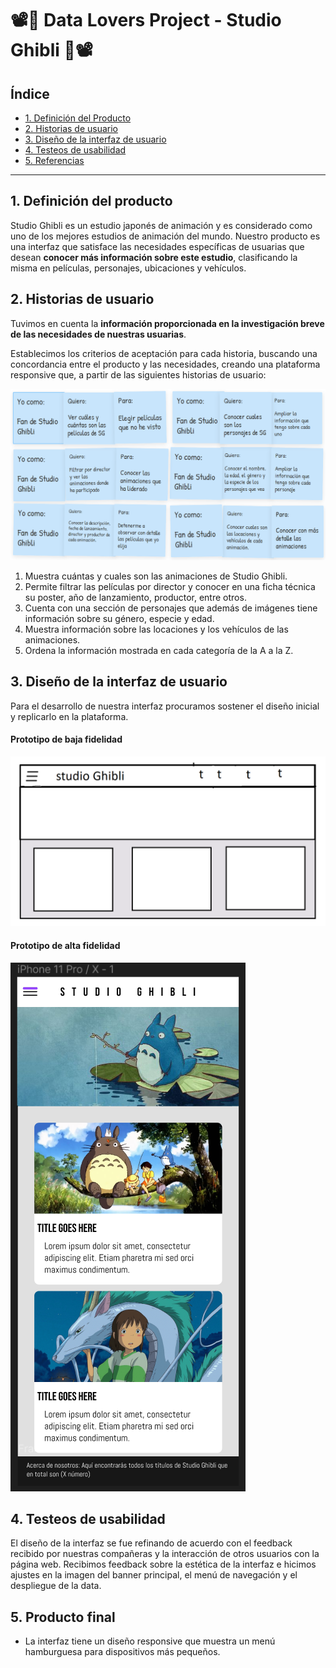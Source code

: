 #  📽️🏯 Data Lovers Project - Studio Ghibli 🏯📽️

## Índice

* [1. Definición del Producto](#1-Definición-del-producto)
* [2. Historias de usuario](#2-Historias-de-usuario)
* [3. Diseño de la interfaz de usuario](#3-Diseño-de-la-interfaz-de-usuario)
* [4. Testeos de usabilidad](#4-Testeos-de-usabilidad)
* [5. Referencias](#5-Referencias)


***

## 1. Definición del producto

Studio Ghibli es un estudio japonés de animación y es considerado como uno de los mejores estudios de animación del mundo. Nuestro producto es una interfaz que satisface las necesidades específicas de usuarias que desean **conocer más información sobre este estudio**, clasificando la misma en películas, personajes, ubicaciones y vehículos.

## 2. Historias de usuario

Tuvimos en cuenta la **información proporcionada en la investigación breve de las necesidades de nuestras usuarias**.

Establecimos los criterios de aceptación para cada historia, buscando una concordancia entre el producto y las necesidades, creando una plataforma responsive que, a partir de las siguientes historias de usuario:

![.image](./historia-de-usuario-1.PNG)

1. Muestra cuántas y cuales son las animaciones de Studio Ghibli.
2. Permite filtrar las películas por director y conocer en una ficha técnica su poster, año de lanzamiento, productor, entre otros.
3. Cuenta con una sección de personajes que además de imágenes tiene información sobre su género, especie y edad.
4. Muestra información sobre las locaciones y los vehículos de las animaciones.
5. Ordena la información mostrada en cada categoría de la A a la Z.


## 3. Diseño de la interfaz de usuario

Para el desarrollo de nuestra interfaz procuramos sostener el diseño inicial y replicarlo en la plataforma.

#### Prototipo de baja fidelidad

![.image](./Baja-fidelidad.png)

#### Prototipo de alta fidelidad

![.image](./prototipo-alta-fidelidad-movil.PNG)

## 4. Testeos de usabilidad

El diseño de la interfaz se fue refinando de acuerdo con el feedback recibido por nuestras compañeras y la interacción de otros usuarios con la página web. Recibimos feedback sobre la estética de la interfaz e hicimos ajustes en la imagen del banner principal, el menú de navegación y el despliegue de la data.

## 5. Producto final

- La interfaz tiene un diseño responsive que muestra un menú hamburguesa para dispositivos más pequeños.  


